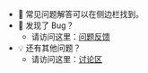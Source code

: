 - 📖 常见问题解答可以在侧边栏找到。
- 🐞 发现了 Bug？
  - 请访问这里：[问题反馈](https://github.com/ccseer/Seer-Feedback-CN/issues)
- 💡 还有其他问题？
  - 请访问这里：[讨论区](https://github.com/ccseer/Seer-Feedback-CN/discussions)
